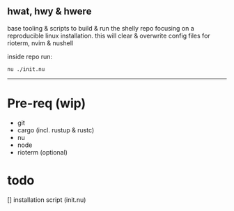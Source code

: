 ## hwat, hwy & hwere

base tooling & scripts to build & run the shelly repo focusing on a reproducible linux installation.
this will clear & overwrite config files for rioterm, nvim & nushell

inside repo run:

`nu ./init.nu`

----

# Pre-req (wip)
- git
- cargo (incl. rustup & rustc)
- nu
- node
- rioterm (optional)

# todo
[] installation script (init.nu)

